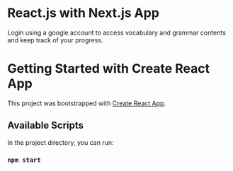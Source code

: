 # React.js with Next.js App

Login using a google account to access vocabulary and grammar contents and keep track of your progress.

# Getting Started with Create React App

This project was bootstrapped with [Create React App](https://github.com/facebook/create-react-app).

## Available Scripts

In the project directory, you can run:

### `npm start`
